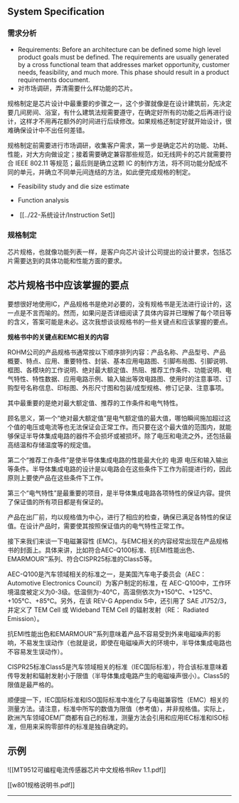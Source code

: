 ## System Specification
### 需求分析
- Requirements: Before an architecture can be defined some high level product goals must be defined. The requirements are usually generated by a cross functional team that addresses market opportunity, customer needs, feasibility, and much more. This phase should result in a product requirements document.  
- 对市场调研，弄清需要什么样功能的芯片。

规格制定是芯片设计中最重要的步骤之一，这个步骤就像是在设计建筑前，先决定要几间房间、浴室，有什么建筑法规需要遵守，在确定好所有的功能之后再进行设计，这样才不用再花额外的时间进行后续修改。如果规格还制定好就开始设计，很难确保设计中不出任何差错。

规格制定前需要进行市场调研，收集客户需求，第一步是确定芯片的功能、功耗、性能，对大方向做设定；接着需要确定兼容那些规范，如无线网卡的芯片就需要符合 IEEE 802.11 等规范；最后则是确立这颗 IC 的制作方法，将不同功能分配成不同的单元，并确立不同单元间连结的方法，如此便完成规格的制定。

- Feasibility study and die size estimate  

- Function analysis  

-  [[../22-系统设计/Instruction Set]]

### 规格制定
芯片规格，也就像功能列表一样，是客户向芯片设计公司提出的设计要求，包括芯片需要达到的具体功能和性能方面的要求。


## 芯片规格书中应该掌握的要点


要想很好地使用IC，产品规格书是绝对必要的，没有规格书是无法进行设计的，这一点是不言而喻的。然而，如果问是否详细阅读了具体内容并已理解了每个项目等的含义，答案可能是未必。这次我想谈谈规格书的一些关键点和应该掌握的要点。  
  
**规格书中的关键点和EMC相关的内容**  
  
ROHM公司的产品规格书通常按以下顺序排列内容：产品名称、产品型号、产品概要、特点、应用、重要特性、封装、基本应用电路图、引脚布局图、引脚说明、框图、各模块的工作说明、绝对最大额定值、热阻、推荐工作条件、功能说明、电气特性、特性数据、应用电路示例、输入输出等效电路图、使用时的注意事项、订购型号名称信息、印标图、外形尺寸图和包装/成型规格、修订记录、注意事项。  
  
其中最重要的是绝对最大额定值、推荐的工作条件和电气特性。  
  
顾名思义，第一个“绝对最大额定值”是电气额定值的最大值，哪怕瞬间施加超过这个值的电压或电流等也无法保证会正常工作。而只要在这个最大值的范围内，就能够保证半导体集成电路的器件不会损坏或被损坏。除了电压和电流之外，还包括最高结温和存储温度等的规定值。  
  
第二个“推荐工作条件”是使半导体集成电路的性能最大化的 电源 电压和输入输出等条件。半导体集成电路的设计是以电路会在这些条件下工作为前提进行的，因此原则上要使产品在这些条件下工作。  
  
第三个“电气特性”是最重要的项目，是半导体集成电路各项特性的保证内容。提供了保证值的所有项目都是有保证的。  
  
产品在出厂前，均以规格值为中心，进行了相应的检查，确保已满足各特性的保证值。在设计产品时，需要使其按照保证值内的电气特性正常工作。  
  
接下来我们来谈一下电磁兼容性 (EMC)。与EMC相关的内容经常出现在产品规格书的封面上。具体来讲，比如符合AEC-Q100标准、抗EMI性能出色、EMARMOUR™系列、符合CISPR25标准的Class5等。  
  
AEC-Q100是汽车领域相关的标准之一，是美国汽车电子委员会（AEC：Automotive Electronics Council）为客户制定的标准，在 AEC-Q100中，工作环境温度被定义为0-3级。低温侧为-40℃，高温侧依次为+150℃、+125℃、+105℃、+85℃。另外，在该 REV-G Appendix 5中，还引用了 SAE J1752/3，并定义了 TEM Cell 或 Wideband TEM Cell 的辐射发射（RE： Radiated Emission）。  
  
抗EMI性能出色和EMARMOUR™系列意味着产品不容易受到外来电磁噪声的影响，不易发生误动作（也就是说，即使在电磁噪声大的环境中，半导体集成电路也不容易发生误动作）。  
  
CISPR25标准Class5是汽车领域相关的标准（IEC国际标准），符合该标准意味着传导发射和辐射发射小于限值（半导体集成电路产生的电磁噪声很小）。Class5的限值是最严格的。  
  

顺便提一下，IEC国际标准和ISO国际标准中准化了与电磁兼容性（EMC）相关的测量方法。请注意，标准中所写的数值为限值（参考值），并非规格值。实际上，欧洲汽车领域OEM厂商都有自己的标准，测量方法会引用和应用IEC标准和ISO标准，但用来采购零部件的标准是独自确定的。


## 示例
![[MT9512可编程电流传感器芯片中文规格书Rev 1.1.pdf]]

[[w801规格说明书.pdf]]


---



